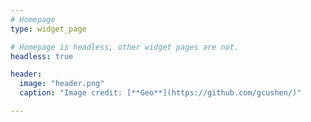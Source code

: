 ```yaml
---
# Homepage
type: widget_page

# Homepage is headless, other widget pages are not.
headless: true

header:
  image: "header.png"
  caption: "Image credit: [**Geo**](https://github.com/gcushen/)"

---
```

